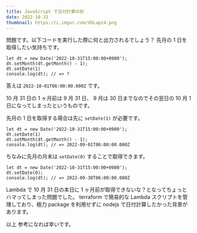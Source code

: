 ```yaml
---
title: JavaScript で日付計算の妙
date: 2022-10-31
thumbnail: https://i.imgur.com/VbLapz4.png
---
```


問題です。以下コードを実行した際に何と出力されるでしょう？
先月の 1 日を取得したい気持ちです。

```nodejs
let dt = new Date('2022-10-31T15:00:00+0900');
dt.setMonth(dt.getMonth() - 1);
dt.setDate(1)
console.log(dt); // => ?
```

<!-- more -->

答えは `2022-10-01T06:00:00.000Z` です。

10 月 31 日の 1 ヶ月前は 9 月 31 日、
9 月は 30 日までなのでその翌日の 10 月 1 日になってしまったというものです。

先月の 1 日を取得する場合は先に `setDate(1)` が必要です。

```nodejs
let dt = new Date('2022-10-31T15:00:00+0900');
dt.setDate(1)
dt.setMonth(dt.getMonth() - 1);
console.log(dt); // => 2022-09-01T06:00:00.000Z
```

ちなみに先月の月末は `setDate(0)` することで取得できます。

```nodejs
let dt = new Date('2022-10-31T15:00:00+0900');
dt.setDate(0);
console.log(dt); // => 2022-09-30T06:00:00.000Z
```

Lambda で 10 月 31 日の本日に 1 ヶ月前が取得できないな？となってちょっとハマってしまった問題でした。
terraform で簡易的な Lambda スクリプトを管理しており、極力 package を利用せずに nodejs で日付計算したかった背景があります。

以上
参考になれば幸いです。
